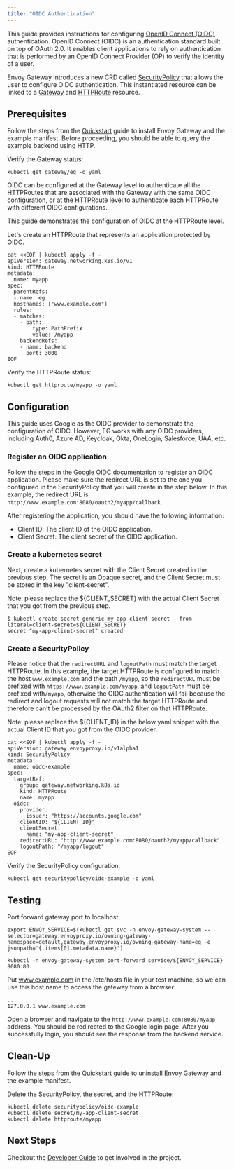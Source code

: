 ```yaml
---
title: "OIDC Authentication"
---
```


This guide provides instructions for configuring [OpenID Connect (OIDC)][oidc] authentication.
OpenID Connect (OIDC) is an authentication standard built on top of OAuth 2.0.
It enables client applications to rely on authentication that is performed by an OpenID Connect Provider (OP)
to verify the identity of a user.

Envoy Gateway introduces a new CRD called [SecurityPolicy][SecurityPolicy] that allows the user to configure OIDC
authentication.
This instantiated resource can be linked to a [Gateway][Gateway] and [HTTPRoute][HTTPRoute] resource.

## Prerequisites

Follow the steps from the [Quickstart](../../quickstart) guide to install Envoy Gateway and the example manifest.
Before proceeding, you should be able to query the example backend using HTTP.

Verify the Gateway status:

```shell
kubectl get gateway/eg -o yaml
```

OIDC can be configured at the Gateway level to authenticate all the HTTPRoutes that are associated with the Gateway with
the same OIDC configuration, or at the HTTPRoute level to authenticate each HTTPRoute with different OIDC configurations. 

This guide demonstrates the configuration of OIDC at the HTTPRoute level.

Let's create an HTTPRoute that represents an application protected by OIDC.

```shell
cat <<EOF | kubectl apply -f -
apiVersion: gateway.networking.k8s.io/v1
kind: HTTPRoute
metadata:
  name: myapp
spec:
  parentRefs:
  - name: eg
  hostnames: ["www.example.com"]
  rules:
  - matches:
    - path:
        type: PathPrefix
        value: /myapp
    backendRefs:
    - name: backend
      port: 3000
EOF
```

Verify the HTTPRoute status:

```shell
kubectl get httproute/myapp -o yaml
```

## Configuration

This guide uses Google as the OIDC provider to demonstrate the configuration of OIDC. However, EG works with any OIDC
providers, including Auth0, Azure AD, Keycloak, Okta, OneLogin, Salesforce, UAA, etc.

### Register an OIDC application

Follow the steps in the [Google OIDC documentation][google-oidc] to register an OIDC application. Please make sure the
redirect URL is set to the one you configured in the SecurityPolicy that you will create in the step below. In this example,
the redirect URL is `http://www.example.com:8080/oauth2/myapp/callback`.

After registering the application, you should have the following information:
* Client ID: The client ID of the OIDC application.
* Client Secret: The client secret of the OIDC application.

### Create a kubernetes secret

Next, create a kubernetes secret with the Client Secret created in the previous step. The secret is an Opaque secret,
and the Client Secret must be stored in the key "client-secret".

Note: please replace the ${CLIENT_SECRET} with the actual Client Secret that you got from the previous step.

```shell
$ kubectl create secret generic my-app-client-secret --from-literal=client-secret=${CLIENT_SECRET}
secret "my-app-client-secret" created
```

### Create a SecurityPolicy

Please notice that the `redirectURL` and `logoutPath` must match the target HTTPRoute. In this example, the target
HTTPRoute is configured to match the host `www.example.com` and the path `/myapp`, so the `redirectURL` must be prefixed 
with `https://www.example.com/myapp`, and `logoutPath` must be prefixed with`/myapp`, otherwise the OIDC authentication 
will fail because the redirect and logout requests will not match the target HTTPRoute and therefore can't be processed 
by the OAuth2 filter on that HTTPRoute.

Note: please replace the ${CLIENT_ID} in the below yaml snippet with the actual Client ID that you got from the OIDC provider.

```shell
cat <<EOF | kubectl apply -f -
apiVersion: gateway.envoyproxy.io/v1alpha1
kind: SecurityPolicy
metadata:
  name: oidc-example
spec:
  targetRef:
    group: gateway.networking.k8s.io
    kind: HTTPRoute
    name: myapp
  oidc:
    provider:
      issuer: "https://accounts.google.com"
    clientID: "${CLIENT_ID}"
    clientSecret:
      name: "my-app-client-secret"
    redirectURL: "http://www.example.com:8080/oauth2/myapp/callback"
    logoutPath: "/myapp/logout"
EOF
```

Verify the SecurityPolicy configuration:

```shell
kubectl get securitypolicy/oidc-example -o yaml
```

## Testing

Port forward gateway port to localhost:

```shell
export ENVOY_SERVICE=$(kubectl get svc -n envoy-gateway-system --selector=gateway.envoyproxy.io/owning-gateway-namespace=default,gateway.envoyproxy.io/owning-gateway-name=eg -o jsonpath='{.items[0].metadata.name}')

kubectl -n envoy-gateway-system port-forward service/${ENVOY_SERVICE} 8080:80
```

Put www.example.com in the /etc/hosts file in your test machine, so we can use this host name to access the gateway from a browser:

```shell
...
127.0.0.1 www.example.com
```

Open a browser and navigate to the `http://www.example.com:8080/myapp` address. You should be redirected to the Google 
login page. After you successfully login, you should see the response from the backend service.

## Clean-Up

Follow the steps from the [Quickstart](../../quickstart) guide to uninstall Envoy Gateway and the example manifest.

Delete the SecurityPolicy, the secret, and the HTTPRoute:

```shell
kubectl delete securitypolicy/oidc-example
kubectl delete secret/my-app-client-secret
kubectl delete httproute/myapp
```

## Next Steps

Checkout the [Developer Guide](../../../contributions/develop/) to get involved in the project.

[oidc]: https://openid.net/connect/
[google-oidc]: https://developers.google.com/identity/protocols/oauth2/openid-connect
[SecurityPolicy]: ../../../design/security-policy/
[Gateway]: https://gateway-api.sigs.k8s.io/api-types/gateway
[HTTPRoute]: https://gateway-api.sigs.k8s.io/api-types/httproute
